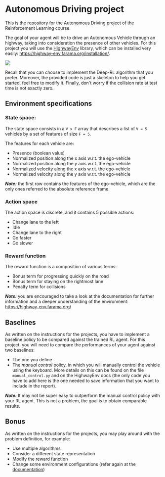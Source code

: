 # Autonomous Driving project

This is the repository for the Autonomous Driving project of the Reinforcement Learning course.

The goal of your agent will be to drive an Autonomous Vehicle through an highway, taking into consideration the presence of other vehicles. For this project you will use the [HighwayEnv](https://github.com/Farama-Foundation/HighwayEnv) library, which can be installed very easily: https://highway-env.farama.org/installation/. 

<img src="https://raw.githubusercontent.com/eleurent/highway-env/gh-media/docs/media/highway_fast_dqn.gif"/>

Recall that you can choose to implement the Deep-RL algorithm that you prefer. Moreover, the provided code is just a skeleton to help you get started, feel free to modify it. Finally, don't worry if the collision rate at test time is not exactly zero.

## Environment specifications

### State space:
The state space consists in a `V x F` array that describes a list of `V = 5` vehicles by a set of features of size 
`F = 5`.

The features for each vehicle are:
- Presence (boolean value)
- Normalized position along the x axis w.r.t. the ego-vehicle
- Normalized position along the y axis w.r.t. the ego-vehicle
- Normalized velocity along the x axis w.r.t. the ego-vehicle
- Normalized velocity along the y axis w.r.t. the ego-vehicle

***Note:*** the first row contains the features of the ego-vehicle, which are the only ones referred to the absolute reference frame.

### Action space
The action space is discrete, and it contains 5 possible actions:
  - Change lane to the left
  - Idle
  - Change lane to the right
  - Go faster
  - Go slower

### Reward function
The reward function is a composition of various terms:
- Bonus term for progressing quickly on the road
- Bonus term for staying on the rightmost lane
- Penalty term for collisions

***Note:*** you are encouraged to take a look at the documentation for further information and a deeper understanding of the environment: https://highway-env.farama.org/

## Baselines
As written on the instructions for the projects, you have to implement a baseline policy to be compared against the trained RL agent. For this project, you will need to compare the performances of your agent against two baselines:
- The one you define
- The *manual control* policy, in which you will manually control the vehicle using the keyboard. More details on this can be found on the file `manual_control.py` and on the HighwayEnv docs (the only code you have to add here is the one needed to save information that you want to include in the report).

***Note:*** It may not be super easy to outperform the manual control policy with your RL agent. This is not a problem, the goal is to obtain comparable results.

## Bonus
As written on the instructions for the projects, you may play around with the problem definition, for example:
- Use multiple algorithms
- Consider a different state representation
- Modify the reward function
- Change some environment configurations (refer again at the [documentation](https://highway-env.farama.org/))
